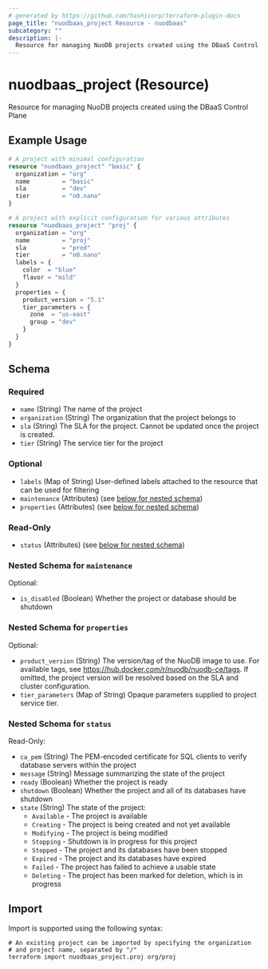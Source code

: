 ```yaml
---
# generated by https://github.com/hashicorp/terraform-plugin-docs
page_title: "nuodbaas_project Resource - nuodbaas"
subcategory: ""
description: |-
  Resource for managing NuoDB projects created using the DBaaS Control Plane
---
```


# nuodbaas_project (Resource)

Resource for managing NuoDB projects created using the DBaaS Control Plane

## Example Usage

```terraform
# A project with minimal configuration
resource "nuodbaas_project" "basic" {
  organization = "org"
  name         = "basic"
  sla          = "dev"
  tier         = "n0.nano"
}

# A project with explicit configuration for various attributes
resource "nuodbaas_project" "proj" {
  organization = "org"
  name         = "proj"
  sla          = "prod"
  tier         = "n0.nano"
  labels = {
    color  = "blue"
    flavor = "mild"
  }
  properties = {
    product_version = "5.1"
    tier_parameters = {
      zone  = "us-east"
      group = "dev"
    }
  }
}
```

<!-- schema generated by tfplugindocs -->
## Schema

### Required

- `name` (String) The name of the project
- `organization` (String) The organization that the project belongs to
- `sla` (String) The SLA for the project. Cannot be updated once the project is created.
- `tier` (String) The service tier for the project

### Optional

- `labels` (Map of String) User-defined labels attached to the resource that can be used for filtering
- `maintenance` (Attributes) (see [below for nested schema](#nestedatt--maintenance))
- `properties` (Attributes) (see [below for nested schema](#nestedatt--properties))

### Read-Only

- `status` (Attributes) (see [below for nested schema](#nestedatt--status))

<a id="nestedatt--maintenance"></a>
### Nested Schema for `maintenance`

Optional:

- `is_disabled` (Boolean) Whether the project or database should be shutdown


<a id="nestedatt--properties"></a>
### Nested Schema for `properties`

Optional:

- `product_version` (String) The version/tag of the NuoDB image to use. For available tags, see https://hub.docker.com/r/nuodb/nuodb-ce/tags. If omitted, the project version will be resolved based on the SLA and cluster configuration.
- `tier_parameters` (Map of String) Opaque parameters supplied to project service tier.


<a id="nestedatt--status"></a>
### Nested Schema for `status`

Read-Only:

- `ca_pem` (String) The PEM-encoded certificate for SQL clients to verify database servers within the project
- `message` (String) Message summarizing the state of the project
- `ready` (Boolean) Whether the project is ready
- `shutdown` (Boolean) Whether the project and all of its databases have shutdown
- `state` (String) The state of the project:
  * `Available` - The project is available
  * `Creating` - The project is being created and not yet available
  * `Modifying` - The project is being modified
  * `Stopping` - Shutdown is in progress for this project
  * `Stopped` - The project and its databases have been stopped
  * `Expired` - The project and its databases have expired
  * `Failed` - The project has failed to achieve a usable state
  * `Deleting` - The project has been marked for deletion, which is in progress

## Import

Import is supported using the following syntax:

```shell
# An existing project can be imported by specifying the organization
# and project name, separated by "/"
terraform import nuodbaas_project.proj org/proj
```
